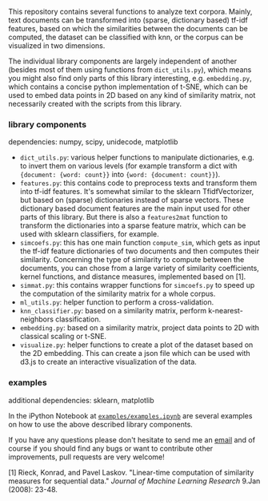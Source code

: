This repository contains several functions to analyze text corpora.
Mainly, text documents can be transformed into (sparse, dictionary based) tf-idf features, based on which the similarities between the documents can be computed, the dataset can be classified with knn, or the corpus can be visualized in two dimensions. 

The individual library components are largely independent of another (besides most of them using functions from `dict_utils.py`), which means you might also find only parts of this library interesting, e.g. `embedding.py`, which contains a concise python implementation of t-SNE, which can be used to embed data points in 2D based on any kind of similarity matrix, not necessarily created with the scripts from this library.

### library components

dependencies: numpy, scipy, unidecode, matplotlib

- `dict_utils.py`: various helper functions to manipulate dictionaries, e.g. to invert them on various levels (for example transform a dict with `{document: {word: count}}` into `{word: {document: count}}`).
- `features.py`: this contains code to preprocess texts and transform them into tf-idf features. It's somewhat similar to the sklearn TfidfVectorizer, but based on (sparse) dictionaries instead of sparse vectors. These dictionary based document features are the main input used for other parts of this library. But there is also a `features2mat` function to transform the dictionaries into a sparse feature matrix, which can be used with sklearn classifiers, for example.
- `simcoefs.py`: this has one main function `compute_sim`, which gets as input the tf-idf feature dictionaries of two documents and then computes their similarity. Concerning the type of similarity to compute between the documents, you can chose from a large variety of similarity coefficients, kernel functions, and distance measures, implemented based on [1].
- `simmat.py`: this contains wrapper functions for `simcoefs.py` to speed up the computation of the similarity matrix for a whole corpus.
- `ml_utils.py`: helper function to perform a cross-validation.
- `knn_classifier.py`: based on a similarity matrix, perform k-nearest-neighbors classification.
- `embedding.py`: based on a similarity matrix, project data points to 2D with classical scaling or t-SNE.
- `visualize.py`: helper functions to create a plot of the dataset based on the 2D embedding. This can create a json file which can be used with d3.js to create an interactive visualization of the data.

### examples

additional dependencies: sklearn, matplotlib

In the iPython Notebook at [`examples/examples.ipynb`](https://github.com/cod3licious/nlputils/blob/master/examples/examples.ipynb) are several examples on how to use the above described library components.

If you have any questions please don't hesitate to send me an [email](mailto:cod3licious@gmail.com) and of course if you should find any bugs or want to contribute other improvements, pull requests are very welcome!

[1] Rieck, Konrad, and Pavel Laskov. "Linear-time computation of similarity measures for sequential data." _Journal of Machine Learning Research_ 9.Jan (2008): 23-48.
